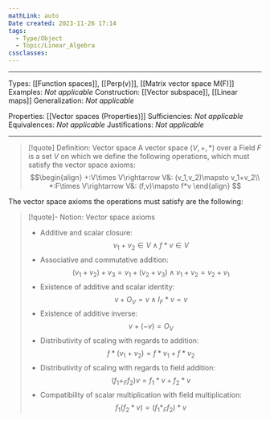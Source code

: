 ```yaml
---
mathLink: auto
Date created: 2023-11-26 17:14
tags:
  - Type/Object
  - Topic/Linear_Algebra
cssclasses:
---
```


---  

Types: [[Function spaces]], [[Perp(v)]], [[Matrix vector space M(F)]]
Examples: _Not applicable_
Construction: [[Vector subspace]], [[Linear maps]]
Generalization: _Not applicable_

Properties: [[Vector spaces (Properties)]]
Sufficiencies: _Not applicable_
Equivalences: _Not applicable_
Justifications: _Not applicable_

---

> [!quote] Definition: Vector space
> A vector space $(V,+,*)$ over a Field $F$ is a set $V$ on which we define the following operations, which must satisfy the vector space axioms:
> $$\begin{align}
> +:V\times V\rightarrow V&: (v_1,v_2)\mapsto v_1+v_2\\
> *:F\times V\rightarrow V&: (f,v)\mapsto f*v
> \end{align}
> $$ 

The vector space axioms the operations must satisfy are the following:

>[!quote]- Notion: Vector space axioms
>- Additive and scalar closure:$$v_1+v_2\in V\land f*v\in V$$
>- Associative and commutative addition:$$(v_1+v_2)+v_3=v_1+(v_2+v_3)\land v_1+v_2=v_2+v_1$$
>- Existence of additive and scalar identity:$$v+O_V=v\land I_F*v=v$$
>- Existence of additive inverse:$$v+(-v)=O_V$$
>- Distributivity of scaling with regards to addition:$$f*(v_1+v_2)=f*v_1+f*v_2$$
>- Distributivity of scaling with regards to field addition:$$(f_1+_Ff_2)v=f_1*v+f_2*v$$
>- Compatibility of scalar multiplication with field multiplication: $$f_{1}(f_{2}*v)=(f_{1}*_{F}f_{2})*v$$


